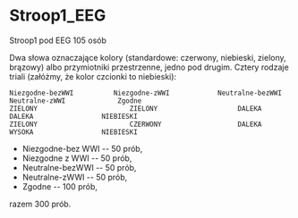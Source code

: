 # Stroop1_EEG

Stroop1 pod EEG
105 osób

Dwa słowa oznaczające kolory (standardowe: czerwony, niebieski, zielony, brązowy) albo przymiotniki przestrzenne, jedno pod drugim. Cztery rodzaje triali (załóżmy, że kolor czcionki to niebieski):
```
Niezgodne-bezWWI          Niezgodne-zWWI            Neutralne-bezWWI           Neutralne-zWWI             Zgodne
ZIELONY                       ZIELONY                    DALEKA                   DALEKA                 NIEBIESKI                    
ZIELONY                       CZERWONY                   DALEKA                   WYSOKA                 NIEBIESKI
```

* Niezgodne-bez WWI -- 50 prób, 
* Niezgodne z WWI -- 50 prób, 
* Neutralne-bezWWI -- 50 prób, 
* Neutralne-zWWI -- 50 prób, 
* Zgodne -- 100 prób, 

razem 300 prób.
